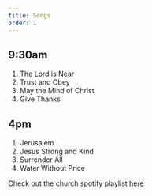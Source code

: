 ```yaml
---
title: Songs
order: 1
---
```


## 9:30am 
1. The Lord is Near
2. Trust and Obey
3. May the Mind of Christ
4. Give Thanks
   
## 4pm 
1. Jerusalem
2. Jesus Strong and Kind
3. Surrender All
4. Water Without Price

Check out the church spotify playlist [here](https://open.spotify.com/playlist/3gh0ZKXkJBDbNEnZqJJDXj?si=0908aa3f87544643)
